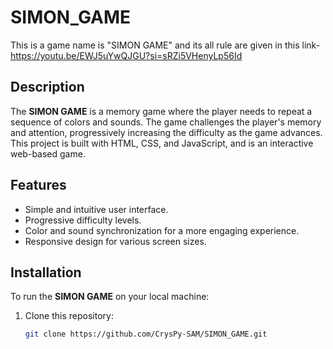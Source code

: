 # SIMON_GAME
This is a game name is "SIMON GAME" and its all rule are given in this link-https://youtu.be/EWJ5uYwQJGU?si=sRZi5VHenyLp56Id

## Description

The **SIMON GAME** is a memory game where the player needs to repeat a sequence of colors and sounds. The game challenges the player's memory and attention, progressively increasing the difficulty as the game advances. This project is built with HTML, CSS, and JavaScript, and is an interactive web-based game.

## Features

- Simple and intuitive user interface.
- Progressive difficulty levels.
- Color and sound synchronization for a more engaging experience.
- Responsive design for various screen sizes.

## Installation

To run the **SIMON GAME** on your local machine:

1. Clone this repository:
   ```bash
   git clone https://github.com/CrysPy-SAM/SIMON_GAME.git

